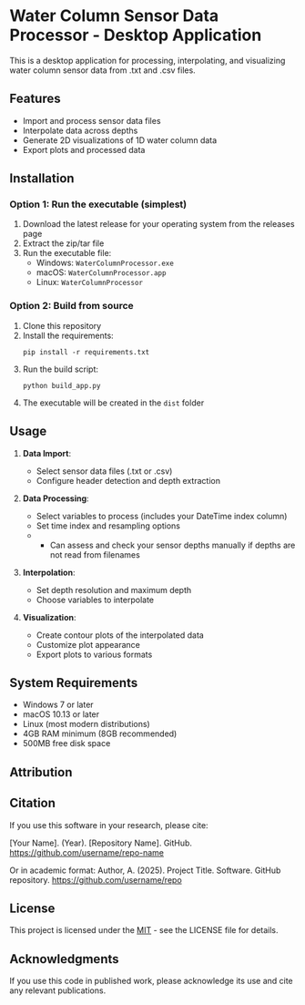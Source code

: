 # Water Column Sensor Data Processor - Desktop Application

This is a desktop application for processing, interpolating, and visualizing water column sensor data from .txt and .csv files.

## Features

- Import and process sensor data files
- Interpolate data across depths
- Generate 2D visualizations of 1D water column data
- Export plots and processed data

## Installation

### Option 1: Run the executable (simplest)

1. Download the latest release for your operating system from the releases page
2. Extract the zip/tar file
3. Run the executable file:
   - Windows: `WaterColumnProcessor.exe`
   - macOS: `WaterColumnProcessor.app`
   - Linux: `WaterColumnProcessor`

### Option 2: Build from source

1. Clone this repository
2. Install the requirements:
   ```
   pip install -r requirements.txt
   ```
3. Run the build script:
   ```
   python build_app.py
   ```
4. The executable will be created in the `dist` folder

## Usage

1. **Data Import**:
   - Select sensor data files (.txt or .csv)
   - Configure header detection and depth extraction
   

2. **Data Processing**:
   - Select variables to process (includes your DateTime index column)
   - Set time index and resampling options
   - - Can assess and check your sensor depths manually if depths are not read from filenames

3. **Interpolation**:
   - Set depth resolution and maximum depth
   - Choose variables to interpolate

4. **Visualization**:
   - Create contour plots of the interpolated data
   - Customize plot appearance
   - Export plots to various formats

## System Requirements

- Windows 7 or later
- macOS 10.13 or later
- Linux (most modern distributions)
- 4GB RAM minimum (8GB recommended)
- 500MB free disk space

## Attribution

## Citation

If you use this software in your research, please cite:

[Your Name]. (Year). [Repository Name]. GitHub. https://github.com/username/repo-name

Or in academic format:
Author, A. (2025). Project Title. Software. GitHub repository. https://github.com/username/repo

## License

This project is licensed under the [MIT](LICENSE) - see the LICENSE file for details.

## Acknowledgments

If you use this code in published work, please acknowledge its use and cite any relevant publications.
